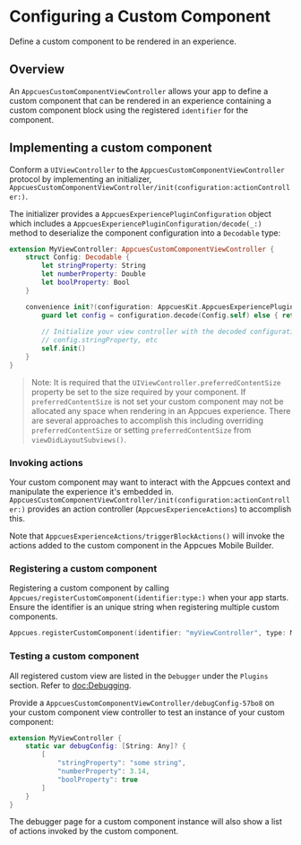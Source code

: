 # Configuring a Custom Component

Define a custom component to be rendered in an experience.

## Overview 

An ``AppcuesCustomComponentViewController`` allows your app to define a custom component that can be rendered in an experience containing a custom component block using the registered `identifier` for the component.

## Implementing a custom component 

Conform a `UIViewController` to the ``AppcuesCustomComponentViewController`` protocol by implementing an initializer, ``AppcuesCustomComponentViewController/init(configuration:actionController:)``.

The initializer provides a ``AppcuesExperiencePluginConfiguration`` object which includes a ``AppcuesExperiencePluginConfiguration/decode(_:)`` method to deserialize the component configuration into a `Decodable` type:

```swift
extension MyViewController: AppcuesCustomComponentViewController {
    struct Config: Decodable {
        let stringProperty: String
        let numberProperty: Double
        let boolProperty: Bool 
    }

    convenience init?(configuration: AppcuesKit.AppcuesExperiencePluginConfiguration, actionController: AppcuesExperienceActions) {
        guard let config = configuration.decode(Config.self) else { return nil }
        
        // Initialize your view controller with the decoded configuration:
        // config.stringProperty, etc
        self.init()
    }
}
```

> Note: It is required that the `UIViewController.preferredContentSize` property be set to the size required by your component. If `preferredContentSize` is not set your custom component may not be allocated any space when rendering in an Appcues experience. There are several approaches to accomplish this including overriding `preferredContentSize` or setting `preferredContentSize` from `viewDidLayoutSubviews()`.

### Invoking actions

Your custom component may want to interact with the Appcues context and manipulate the experience it's embedded in. ``AppcuesCustomComponentViewController/init(configuration:actionController:)`` provides an action controller (``AppcuesExperienceActions``) to accomplish this.

Note that ``AppcuesExperienceActions/triggerBlockActions()`` will invoke the actions added to the custom component in the Appcues Mobile Builder.

### Registering a custom component

Registering a custom component by calling  ``Appcues/registerCustomComponent(identifier:type:)`` when your app starts. Ensure the identifier is an unique string when registering multiple custom components.

```swift
Appcues.registerCustomComponent(identifier: "myViewController", type: MyViewController.self)
```

### Testing a custom component

All registered custom view are listed in the `Debugger` under the `Plugins` section. Refer to <doc:Debugging>.

Provide a ``AppcuesCustomComponentViewController/debugConfig-57bo8`` on your custom component view controller to test an instance of your custom component:

```swift
extension MyViewController {
    static var debugConfig: [String: Any]? {
        [
            "stringProperty": "some string",
            "numberProperty": 3.14,
            "boolProperty": true
        ]
    }
}
```

The debugger page for a custom component instance will also show a list of actions invoked by the custom component.
